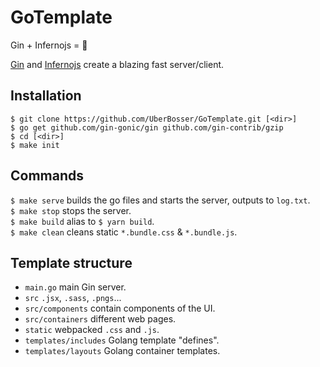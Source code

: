 # GoTemplate
Gin + Infernojs = 💙

[Gin](https://github.com/gin-gonic/gin) and [Infernojs](https://github.com/infernojs/inferno) create a blazing fast server/client.

## Installation
```
$ git clone https://github.com/UberBosser/GoTemplate.git [<dir>]
$ go get github.com/gin-gonic/gin github.com/gin-contrib/gzip
$ cd [<dir>]
$ make init
```
## Commands
`$ make serve` builds the go files and starts the server, outputs to `log.txt`.  
`$ make stop` stops the server.  
`$ make build` alias to `$ yarn build`.  
`$ make clean` cleans static `*.bundle.css` & `*.bundle.js`.  

## Template structure
* `main.go` main Gin server.
* `src` `.jsx`, `.sass`, `.pngs`...
* `src/components` contain components of the UI.
* `src/containers` different web pages.
* `static` webpacked `.css` and `.js`.
* `templates/includes` Golang template "defines".
* `templates/layouts` Golang container templates.
